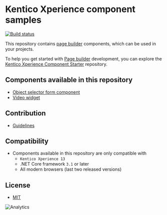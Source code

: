# Kentico Xperience component samples

[![Build status](https://ci.appveyor.com/api/projects/status/mjjcebk97lpvi998?svg=true)](https://ci.appveyor.com/project/kentico/ems-mvc-components)

This repository contains [page builder](https://kentico.com/CMSPages/DocLinkMapper.ashx?version=latest&link=page_builder_mvc) components, which can be used in your projects.

To help you get started with [Page builder](https://kentico.com/CMSPages/DocLinkMapper.ashx?version=latest&link=page_builder_mvc) development, you can explore the  [Kentico Xperience Component Starter](https://github.com/Kentico/xperience-component-starter) repository. 

## Components available in this repository
- [Object selector form component](/Kentico.Selector.ObjectSelector)
- [Video widget](/Kentico.Widget.Video)

## Contribution
- [Guidelines](/CONTRIBUTING.md)

## Compatibility
- Components available in this repository are only compatible with
  - `Kentico Xperience 13`
  - .NET Core framework `3.1` or later
  - All modern browsers (last two released versions)

## License
- [MIT](/LICENSE)

![Analytics](https://kentico-ga-beacon.azurewebsites.net/api/UA-69014260-4/Kentico/ems-mvc-components?pixel)
